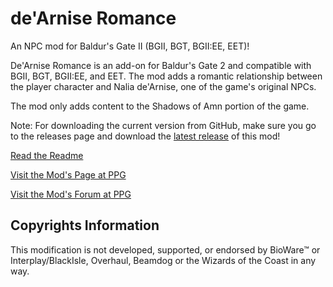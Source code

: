 # de'Arnise Romance
An NPC mod for Baldur's Gate II (BGII, BGT, BGII:EE, EET)!

De'Arnise Romance is an add-on for Baldur's Gate 2 and compatible with BGII, BGT, BGII:EE, and EET. The mod adds a romantic relationship between the player character and Nalia de'Arnise, one of the game's original NPCs. 

The mod only adds content to the Shadows of Amn portion of the game.

Note: For downloading the current version from GitHub, make sure you go to the releases page and download the [latest release](https://github.com/Pocket-Plane-Group/deArnise_Romance/releases) of this mod!

[Read the Readme](http://mods.pocketplane.net/readmes/README-DeArnise.txt)

[Visit the Mod's Page at PPG](http://www.pocketplane.net/nalia)

[Visit the Mod's Forum at PPG](http://forums.pocketplane.net/index.php/board,12.0.html)

## Copyrights Information

This modification is not developed, supported, or endorsed by BioWare™ or Interplay/BlackIsle, Overhaul, Beamdog or the Wizards of the Coast in any way.

